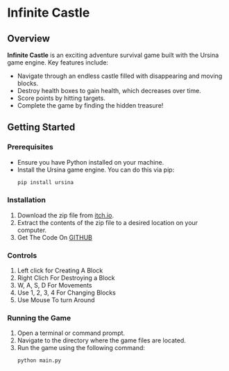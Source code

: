 # Infinite Castle

## Overview

**Infinite Castle** is an exciting adventure survival game built with the Ursina game engine. Key features include:

- Navigate through an endless castle filled with disappearing and moving blocks.
- Destroy health boxes to gain health, which decreases over time.
- Score points by hitting targets.
- Complete the game by finding the hidden treasure!

## Getting Started

### Prerequisites

- Ensure you have Python installed on your machine.
- Install the Ursina game engine. You can do this via pip:
  ```bash
  pip install ursina
  ```

### Installation

1. Download the zip file from [itch.io](https://prajwal246800.itch.io/infinite-castle).
2. Extract the contents of the zip file to a desired location on your computer.
3. Get The Code On [GITHUB]()

### Controls 

1. Left click for Creating A Block 
2. Right Clich For Destroying a Block
3. W, A, S, D For Movements
4. Use 1, 2, 3, 4 For Changing Blocks 
5. Use Mouse To turn Around  

### Running the Game

1. Open a terminal or command prompt.
2. Navigate to the directory where the game files are located.
3. Run the game using the following command:
   ```bash
   python main.py
   ```
